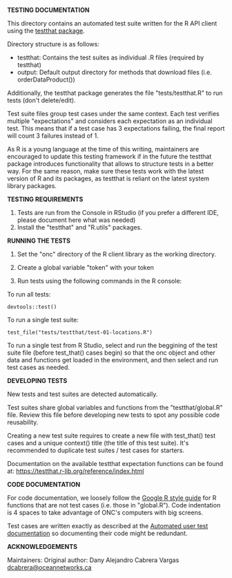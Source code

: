 **TESTING DOCUMENTATION**

This directory contains an automated test suite written for the R API client using the [testthat package](https://github.com/r-lib/testthat).

Directory structure is as follows:

* testthat: Contains the test suites as individual .R files (required by testthat)
* output:   Default output directory for methods that download files (i.e. orderDataProduct())

Additionally, the testthat package generates the file "tests/testthat.R" to run tests (don't delete/edit).

Test suite files group test cases under the same context. Each test verifies multiple "expectations" and considers each expectation as an individual test. This means that if a test case has 3 expectations failing, the final report will count 3 failures instead of 1.

As R is a young language at the time of this writing, maintainers are encouraged to update this testing framework if in the future the testthat package introduces functionality that allows to structure tests in a better way. For the same reason, make sure these tests work with the latest version of R and its packages, as testthat is reliant on the latest system library packages.


**TESTING REQUIREMENTS**

1. Tests are run from the Console in RStudio (if you prefer a different IDE, please document here what was needed)
2. Install the "testthat" and "R.utils" packages.


**RUNNING THE TESTS**

1. Set the "onc" directory of the R client library as the working directory.

2. Create a global variable "token" with your token

3. Run tests using the following commands in the R console:

To run all tests:

    devtools::test()

To run a single test suite:

	test_file("tests/testthat/test-01-locations.R")

To run a single test from R Studio, select and run the beggining of the test suite file (before test_that() cases begin) so that the onc object and other data and functions get loaded in the environment, and then select and run test cases as needed.


**DEVELOPING TESTS**

New tests and test suites are detected automatically.

Test suites share global variables and functions from the "testthat/global.R" file. Review this file before developing new tests to spot any possible code reusability.

Creating a new test suite requires to create a new file with test_that() test cases and a unique context() title (the title of this test suite). It's recommended to duplicate test suites / test cases for starters.

Documentation on the available testthat expectation functions can be found at: https://testthat.r-lib.org/reference/index.html


**CODE DOCUMENTATION**

For code documentation, we loosely follow the [Google R style guide](https://google.github.io/styleguide/Rguide.xml) for R functions that are not test cases (i.e. those in "global.R"). Code indentation is 4 spaces to take advantage of ONC's computers with big screens.

Test cases are written exactly as described at the [Automated user test documentation](https://internal.oceannetworks.ca/x/xYI2Ag) so documenting their code might be redundant.


**ACKNOWLEDGEMENTS**

Maintainers: 
Original author: Dany Alejandro Cabrera Vargas <dcabrera@oceannetworks.ca>

